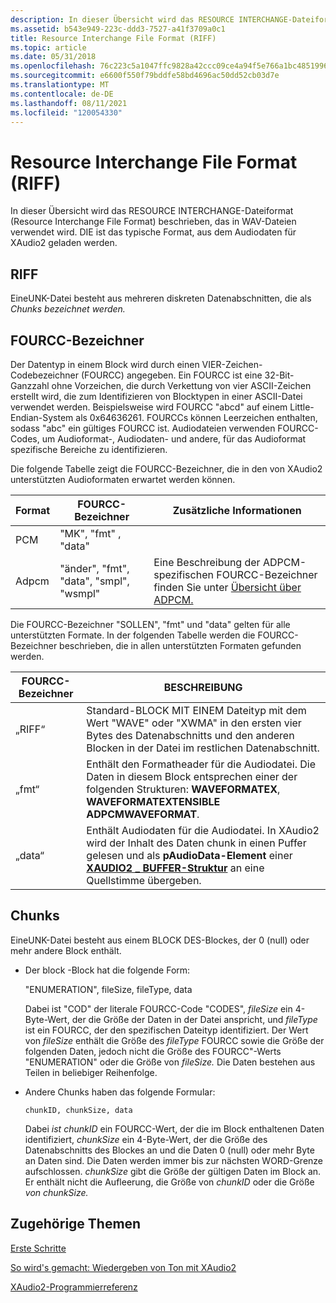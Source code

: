 ```yaml
---
description: In dieser Übersicht wird das RESOURCE INTERCHANGE-Dateiformat (Resource Interchange File Format) beschrieben, das in WAV-Dateien verwendet wird. DIE ist das typische Format, aus dem Audiodaten für XAudio2 geladen werden.
ms.assetid: b543e949-223c-ddd3-7527-a41f3709a0c1
title: Resource Interchange File Format (RIFF)
ms.topic: article
ms.date: 05/31/2018
ms.openlocfilehash: 76c223c5a1047ffc9828a42ccc09ce4a94f5e766a1bc4851996b911f15f90995
ms.sourcegitcommit: e6600f550f79bddfe58bd4696ac50dd52cb03d7e
ms.translationtype: MT
ms.contentlocale: de-DE
ms.lasthandoff: 08/11/2021
ms.locfileid: "120054330"
---
```

# <a name="resource-interchange-file-format-riff"></a>Resource Interchange File Format (RIFF)

In dieser Übersicht wird das RESOURCE INTERCHANGE-Dateiformat (Resource Interchange File Format) beschrieben, das in WAV-Dateien verwendet wird. DIE ist das typische Format, aus dem Audiodaten für XAudio2 geladen werden.

## <a name="riff"></a>RIFF

EineUNK-Datei besteht aus mehreren diskreten Datenabschnitten, die als *Chunks bezeichnet werden.*

## <a name="fourcc-identifiers"></a>FOURCC-Bezeichner

Der Datentyp in einem Block wird durch einen VIER-Zeichen-Codebezeichner (FOURCC) angegeben. Ein FOURCC ist eine 32-Bit-Ganzzahl ohne Vorzeichen, die durch Verkettung von vier ASCII-Zeichen erstellt wird, die zum Identifizieren von Blocktypen in einer ASCII-Datei verwendet werden. Beispielsweise wird FOURCC "abcd" auf einem Little-Endian-System als 0x64636261. FOURCCs können Leerzeichen enthalten, sodass "abc" ein gültiges FOURCC ist. Audiodateien verwenden FOURCC-Codes, um Audioformat-, Audiodaten- und andere, für das Audioformat spezifische Bereiche zu identifizieren.

Die folgende Tabelle zeigt die FOURCC-Bezeichner, die in den von XAudio2 unterstützten Audioformaten erwartet werden können. 

| Format | FOURCC-Bezeichner                     | Zusätzliche Informationen                                                                               |
|--------|----------------------------------------|------------------------------------------------------------------------------------------------------|
| PCM    | "MK", "fmt" , "data"                 |                                                                                                      |
| Adpcm  | "änder", "fmt", "data", "smpl", "wsmpl" | Eine Beschreibung der ADPCM-spezifischen FOURCC-Bezeichner finden Sie unter [Übersicht über ADPCM.](adpcm-overview.md) |



 

Die FOURCC-Bezeichner "SOLLEN", "fmt" und "data" gelten für alle unterstützten Formate. In der folgenden Tabelle werden die FOURCC-Bezeichner beschrieben, die in allen unterstützten Formaten gefunden werden. 

| FOURCC-Bezeichner | BESCHREIBUNG                                                                                                                                                                                                                        |
|-------------------|------------------------------------------------------------------------------------------------------------------------------------------------------------------------------------------------------------------------------------|
| „RIFF“            | Standard-BLOCK MIT EINEM Dateityp mit dem Wert "WAVE" oder "XWMA" in den ersten vier Bytes des Datenabschnitts und den anderen Blocken in der Datei im restlichen Datenabschnitt.                                   |
| „fmt“             | Enthält den Formatheader für die Audiodatei. Die Daten in diesem Block entsprechen einer der folgenden Strukturen: **WAVEFORMATEX**, **WAVEFORMATEXTENSIBLE ADPCMWAVEFORMAT**.                                                  |
| „data“            | Enthält Audiodaten für die Audiodatei. In XAudio2 wird der Inhalt des Daten chunk in einen Puffer gelesen und als **pAudioData-Element** einer [**XAUDIO2 \_ BUFFER-Struktur**](/windows/desktop/api/xaudio2/ns-xaudio2-xaudio2_buffer) an eine Quellstimme übergeben. |



 

## <a name="chunks"></a>Chunks

EineUNK-Datei besteht aus einem BLOCK DES-Blockes, der 0 (null) oder mehr andere Block enthält.

-   Der block -Block hat die folgende Form:

    "ENUMERATION", fileSize, fileType, data

    Dabei ist "COD" der literale FOURCC-Code "CODES", *fileSize* ein 4-Byte-Wert, der die Größe der Daten in der Datei anspricht, und *fileType* ist ein FOURCC, der den spezifischen Dateityp identifiziert. Der Wert von *fileSize* enthält die Größe des *fileType* FOURCC sowie die Größe der folgenden Daten, jedoch nicht die Größe des FOURCC"-Werts "ENUMERATION" oder die Größe von *fileSize.* Die Daten bestehen aus Teilen in beliebiger Reihenfolge.

-   Andere Chunks haben das folgende Formular:

    ```
    chunkID, chunkSize, data
    ```

    

    Dabei *ist chunkID* ein FOURCC-Wert, der die im Block enthaltenen Daten identifiziert, *chunkSize* ein 4-Byte-Wert, der die Größe des Datenabschnitts des Blockes an und die Daten 0 (null) oder mehr Byte an Daten sind. Die Daten werden immer bis zur nächsten WORD-Grenze aufschlossen. *chunkSize* gibt die Größe der gültigen Daten im Block an. Er enthält nicht die Aufleerung, die Größe von *chunkID* oder die Größe *von chunkSize.*

## <a name="related-topics"></a>Zugehörige Themen

<dl> <dt>

[Erste Schritte](getting-started.md)
</dt> <dt>

[So wird's gemacht: Wiedergeben von Ton mit XAudio2](how-to--play-a-sound-with-xaudio2.md)
</dt> <dt>

[XAudio2-Programmierreferenz](programming-reference.md)
</dt> </dl>

 

 



